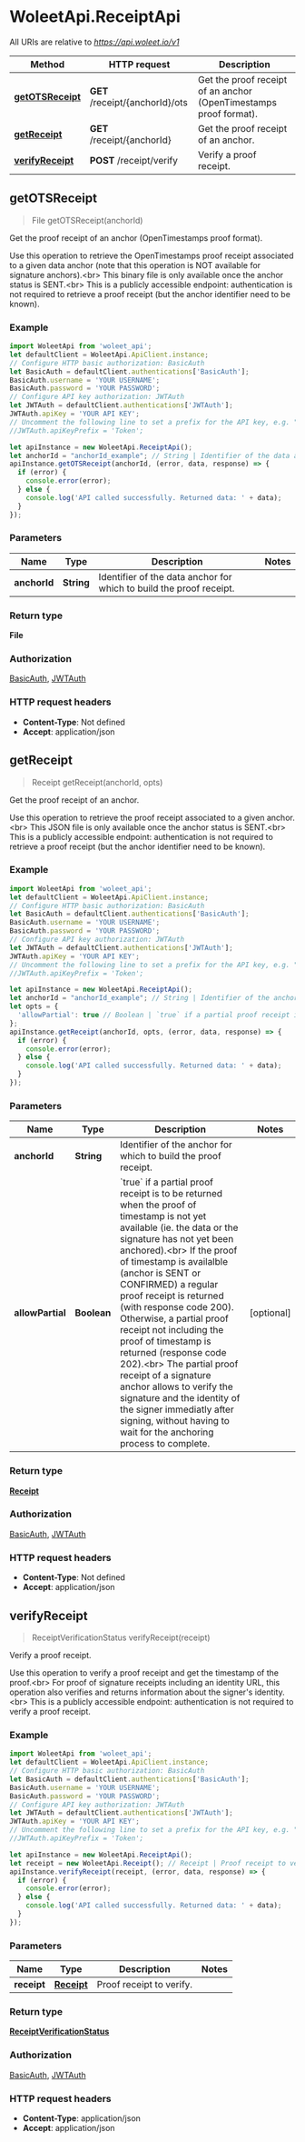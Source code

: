 # WoleetApi.ReceiptApi

All URIs are relative to *https://api.woleet.io/v1*

Method | HTTP request | Description
------------- | ------------- | -------------
[**getOTSReceipt**](ReceiptApi.md#getOTSReceipt) | **GET** /receipt/{anchorId}/ots | Get the proof receipt of an anchor (OpenTimestamps proof format).
[**getReceipt**](ReceiptApi.md#getReceipt) | **GET** /receipt/{anchorId} | Get the proof receipt of an anchor.
[**verifyReceipt**](ReceiptApi.md#verifyReceipt) | **POST** /receipt/verify | Verify a proof receipt.



## getOTSReceipt

> File getOTSReceipt(anchorId)

Get the proof receipt of an anchor (OpenTimestamps proof format).

Use this operation to retrieve the OpenTimestamps proof receipt associated to a given data anchor (note that this operation is NOT available for signature anchors).&lt;br&gt; This binary file is only available once the anchor status is SENT.&lt;br&gt; This is a publicly accessible endpoint: authentication is not required to retrieve a proof receipt (but the anchor identifier need to be known). 

### Example

```javascript
import WoleetApi from 'woleet_api';
let defaultClient = WoleetApi.ApiClient.instance;
// Configure HTTP basic authorization: BasicAuth
let BasicAuth = defaultClient.authentications['BasicAuth'];
BasicAuth.username = 'YOUR USERNAME';
BasicAuth.password = 'YOUR PASSWORD';
// Configure API key authorization: JWTAuth
let JWTAuth = defaultClient.authentications['JWTAuth'];
JWTAuth.apiKey = 'YOUR API KEY';
// Uncomment the following line to set a prefix for the API key, e.g. "Token" (defaults to null)
//JWTAuth.apiKeyPrefix = 'Token';

let apiInstance = new WoleetApi.ReceiptApi();
let anchorId = "anchorId_example"; // String | Identifier of the data anchor for which to build the proof receipt.
apiInstance.getOTSReceipt(anchorId, (error, data, response) => {
  if (error) {
    console.error(error);
  } else {
    console.log('API called successfully. Returned data: ' + data);
  }
});
```

### Parameters


Name | Type | Description  | Notes
------------- | ------------- | ------------- | -------------
 **anchorId** | **String**| Identifier of the data anchor for which to build the proof receipt. | 

### Return type

**File**

### Authorization

[BasicAuth](../README.md#BasicAuth), [JWTAuth](../README.md#JWTAuth)

### HTTP request headers

- **Content-Type**: Not defined
- **Accept**: application/json


## getReceipt

> Receipt getReceipt(anchorId, opts)

Get the proof receipt of an anchor.

Use this operation to retrieve the proof receipt associated to a given anchor.&lt;br&gt; This JSON file is only available once the anchor status is SENT.&lt;br&gt; This is a publicly accessible endpoint: authentication is not required to retrieve a proof receipt (but the anchor identifier need to be known). 

### Example

```javascript
import WoleetApi from 'woleet_api';
let defaultClient = WoleetApi.ApiClient.instance;
// Configure HTTP basic authorization: BasicAuth
let BasicAuth = defaultClient.authentications['BasicAuth'];
BasicAuth.username = 'YOUR USERNAME';
BasicAuth.password = 'YOUR PASSWORD';
// Configure API key authorization: JWTAuth
let JWTAuth = defaultClient.authentications['JWTAuth'];
JWTAuth.apiKey = 'YOUR API KEY';
// Uncomment the following line to set a prefix for the API key, e.g. "Token" (defaults to null)
//JWTAuth.apiKeyPrefix = 'Token';

let apiInstance = new WoleetApi.ReceiptApi();
let anchorId = "anchorId_example"; // String | Identifier of the anchor for which to build the proof receipt.
let opts = {
  'allowPartial': true // Boolean | `true` if a partial proof receipt is to be returned when the proof of timestamp is not yet available (ie. the data or the signature has not yet been anchored).<br> If the proof of timestamp is availalble (anchor is SENT or CONFIRMED) a regular proof receipt is returned (with response code 200). Otherwise, a partial proof receipt not including the proof of timestamp is returned (response code 202).<br> The partial proof receipt of a signature anchor allows to verify the signature and the identity of the signer immediatly after signing, without having to wait for the anchoring process to complete. 
};
apiInstance.getReceipt(anchorId, opts, (error, data, response) => {
  if (error) {
    console.error(error);
  } else {
    console.log('API called successfully. Returned data: ' + data);
  }
});
```

### Parameters


Name | Type | Description  | Notes
------------- | ------------- | ------------- | -------------
 **anchorId** | **String**| Identifier of the anchor for which to build the proof receipt. | 
 **allowPartial** | **Boolean**| &#x60;true&#x60; if a partial proof receipt is to be returned when the proof of timestamp is not yet available (ie. the data or the signature has not yet been anchored).&lt;br&gt; If the proof of timestamp is availalble (anchor is SENT or CONFIRMED) a regular proof receipt is returned (with response code 200). Otherwise, a partial proof receipt not including the proof of timestamp is returned (response code 202).&lt;br&gt; The partial proof receipt of a signature anchor allows to verify the signature and the identity of the signer immediatly after signing, without having to wait for the anchoring process to complete.  | [optional] 

### Return type

[**Receipt**](Receipt.md)

### Authorization

[BasicAuth](../README.md#BasicAuth), [JWTAuth](../README.md#JWTAuth)

### HTTP request headers

- **Content-Type**: Not defined
- **Accept**: application/json


## verifyReceipt

> ReceiptVerificationStatus verifyReceipt(receipt)

Verify a proof receipt.

Use this operation to verify a proof receipt and get the timestamp of the proof.&lt;br&gt; For proof of signature receipts including an identity URL, this operation also verifies and returns information about the signer&#39;s identity.&lt;br&gt; This is a publicly accessible endpoint: authentication is not required to verify a proof receipt. 

### Example

```javascript
import WoleetApi from 'woleet_api';
let defaultClient = WoleetApi.ApiClient.instance;
// Configure HTTP basic authorization: BasicAuth
let BasicAuth = defaultClient.authentications['BasicAuth'];
BasicAuth.username = 'YOUR USERNAME';
BasicAuth.password = 'YOUR PASSWORD';
// Configure API key authorization: JWTAuth
let JWTAuth = defaultClient.authentications['JWTAuth'];
JWTAuth.apiKey = 'YOUR API KEY';
// Uncomment the following line to set a prefix for the API key, e.g. "Token" (defaults to null)
//JWTAuth.apiKeyPrefix = 'Token';

let apiInstance = new WoleetApi.ReceiptApi();
let receipt = new WoleetApi.Receipt(); // Receipt | Proof receipt to verify.
apiInstance.verifyReceipt(receipt, (error, data, response) => {
  if (error) {
    console.error(error);
  } else {
    console.log('API called successfully. Returned data: ' + data);
  }
});
```

### Parameters


Name | Type | Description  | Notes
------------- | ------------- | ------------- | -------------
 **receipt** | [**Receipt**](Receipt.md)| Proof receipt to verify. | 

### Return type

[**ReceiptVerificationStatus**](ReceiptVerificationStatus.md)

### Authorization

[BasicAuth](../README.md#BasicAuth), [JWTAuth](../README.md#JWTAuth)

### HTTP request headers

- **Content-Type**: application/json
- **Accept**: application/json

